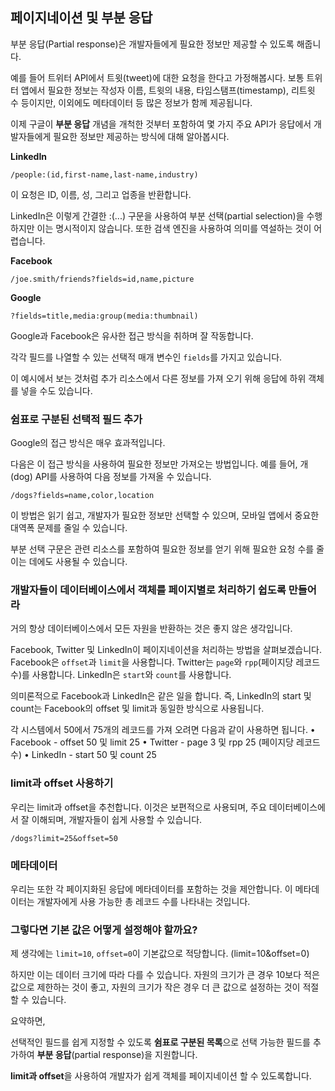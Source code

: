 ## 페이지네이션 및 부분 응답

부분 응답(Partial response)은 개발자들에게 필요한 정보만 제공할 수 있도록 해줍니다.

예를 들어 트위터 API에서 트윗(tweet)에 대한 요청을 한다고 가정해봅시다.
보통 트위터 앱에서 필요한 정보는 작성자 이름, 트윗의 내용, 타임스탬프(timestamp), 리트윗 수 등이지만, 이외에도 메타데이터 등 많은 정보가 함께 제공됩니다.

이제 구글이 **부분 응답** 개념을 개척한 것부터 포함하여 몇 가지 주요 API가 응답에서 개발자들에게 필요한 정보만 제공하는 방식에 대해 알아봅시다.

**LinkedIn**
```text
/people:(id,first-name,last-name,industry)
```

이 요청은 ID, 이름, 성, 그리고 업종을 반환합니다.

LinkedIn은 이렇게 간결한 :(...) 구문을 사용하여 부분 선택(partial selection)을 수행하지만 이는 명시적이지 않습니다.
또한 검색 엔진을 사용하여 의미를 역설하는 것이 어렵습니다.

**Facebook**
```text
/joe.smith/friends?fields=id,name,picture
```

**Google**
```text
?fields=title,media:group(media:thumbnail)
```

Google과 Facebook은 유사한 접근 방식을 취하며 잘 작동합니다.

각각 필드를 나열할 수 있는 선택적 매개 변수인 `fields`를 가지고 있습니다.

이 예시에서 보는 것처럼 추가 리소스에서 다른 정보를 가져 오기 위해 응답에 하위 객체를 넣을 수도 있습니다.

### 쉼표로 구분된 선택적 필드 추가

Google의 접근 방식은 매우 효과적입니다.

다음은 이 접근 방식을 사용하여 필요한 정보만 가져오는 방법입니다.
예를 들어, 개(dog) API를 사용하여 다음 정보를 가져올 수 있습니다.

```text
/dogs?fields=name,color,location
```

이 방법은 읽기 쉽고, 개발자가 필요한 정보만 선택할 수 있으며, 모바일 앱에서 중요한 대역폭 문제를 줄일 수 있습니다.

부분 선택 구문은 관련 리소스를 포함하여 필요한 정보를 얻기 위해 필요한 요청 수를 줄이는 데에도 사용될 수 있습니다.

### 개발자들이 데이터베이스에서 객체를 페이지별로 처리하기 쉽도록 만들어라

거의 항상 데이터베이스에서 모든 자원을 반환하는 것은 좋지 않은 생각입니다.

Facebook, Twitter 및 LinkedIn이 페이지네이션을 처리하는 방법을 살펴보겠습니다.
Facebook은 `offset`과 `limit`을 사용합니다.
Twitter는 `page`와 `rpp`(페이지당 레코드 수)를 사용합니다.
LinkedIn은 `start`와 `count`를 사용합니다.

의미론적으로 Facebook과 LinkedIn은 같은 일을 합니다.
즉, LinkedIn의 start 및 count는 Facebook의 offset 및 limit과 동일한 방식으로 사용됩니다.

각 시스템에서 50에서 75개의 레코드를 가져 오려면 다음과 같이 사용하면 됩니다.
• Facebook - offset 50 및 limit 25
• Twitter - page 3 및 rpp 25 (페이지당 레코드 수)
• LinkedIn - start 50 및 count 25

### limit과 offset 사용하기

우리는 limit과 offset을 추천합니다.
이것은 보편적으로 사용되며, 주요 데이터베이스에서 잘 이해되며, 개발자들이 쉽게 사용할 수 있습니다.

```text
/dogs?limit=25&offset=50
```

### 메타데이터

우리는 또한 각 페이지화된 응답에 메타데이터를 포함하는 것을 제안합니다.
이 메타데이터는 개발자에게 사용 가능한 총 레코드 수를 나타내는 것입니다.

### 그렇다면 기본 값은 어떻게 설정해야 할까요?

제 생각에는 `limit=10`, `offset=0`이 기본값으로 적당합니다.
(limit=10&offset=0)

하지만 이는 데이터 크기에 따라 다를 수 있습니다.
자원의 크기가 큰 경우 10보다 적은 값으로 제한하는 것이 좋고, 자원의 크기가 작은 경우 더 큰 값으로 설정하는 것이 적절할 수 있습니다.

요약하면,

선택적인 필드를 쉽게 지정할 수 있도록 **쉼표로 구분된 목록**으로 선택 가능한 필드를 추가하여 **부분 응답**(partial response)을 지원합니다.

**limit과 offset**을 사용하여 개발자가 쉽게 객체를 페이지네이션 할 수 있도록합니다.
